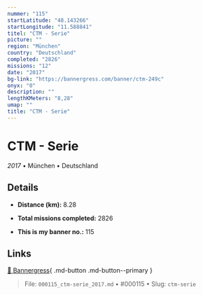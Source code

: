 ```yaml
---
nummer: "115"
startLatitude: "48.143266"
startLongitude: "11.588841"
titel: "CTM - Serie"
picture: ""
region: "München"
country: "Deutschland"
completed: "2826"
missions: "12"
date: "2017"
bg-link: "https://bannergress.com/banner/ctm-249c"
onyx: "0"
description: ""
lengthKMeters: "8,28"
umap: ""
title: "CTM - Serie"
---
```

# CTM - Serie

*2017* • München • Deutschland



## Details
- **Distance (km):** 8.28

- **Total missions completed:** 2826
- **This is my banner no.:** 115




## Links
[🔗 Bannergress](https://bannergress.com/banner/ctm-249c){ .md-button .md-button--primary }



> File: `000115_ctm-serie_2017.md` • #000115 • Slug: `ctm-serie`
